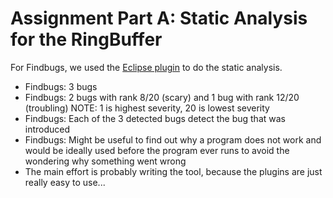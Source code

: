 # Assignment Part A: Static Analysis for the RingBuffer

For Findbugs, we used the [Eclipse plugin](http://findbugs.sourceforge.net/manual/eclipse.html) to do the static analysis.

* Findbugs: 3 bugs
* Findbugs: 2 bugs with rank 8/20 (scary) and 1 bug with rank 12/20 (troubling) NOTE: 1 is highest severity, 20 is lowest severity
* Findbugs: Each of the 3 detected bugs detect the bug that was introduced
* Findbugs: Might be useful to find out why a program does not work and would be ideally used before the program ever runs to avoid the wondering why something went wrong
* The main effort is probably writing the tool, because the plugins are just really easy to use...
